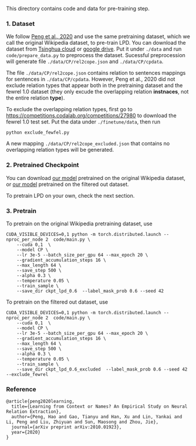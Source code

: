 This directory contains code and data for pre-training step.

### 1. Dataset 

We follow [Peng et al., 2020](https://arxiv.org/abs/2010.01923) and use the same pretraining dataset, which we call the original Wikipedia dataset, to pre-train LPD. You can download the dataset from [Tsinghua cloud](https://cloud.tsinghua.edu.cn/f/0f85a20ff8794642a2a3/?dl=1) or [google drive](https://drive.google.com/file/d/1q_UeG6PQzCANEqfZLkVLc_6Op9S0RJ8f/view?usp=sharing). Put it under `./data` and run `code/prepare_data.py` to preprocess the dataset. Sucessful preprocession will generate file `./data/CP/rel2cope.json` and `./data/CP/cpdata`. 

The file `./data/CP/rel2cope.json` contains relation to sentences mappings for sentences in  `./data/CP/cpdata`. However, Peng et al., 2020 did not exclude relation types that appear both in the pretraining dataset and the fewrel 1.0 dataset (they only excude the overlapping relation **instnaces**, not the entire relation **type**).

To exclude the overlapping relation types, first go to https://competitions.codalab.org/competitions/27980 to download the fewrel 1.0 test set. Put the data under `./finetune/data`, then run 
```
python exclude_fewfel.py
```
A new mapping `./data/CP/rel2cope_excluded.json` that contains no overlapping relation types will be generated.

### 2. Pretrained Checkpoint

You can download [our model](https://drive.google.com/file/d/1HAU6NHoK01Msj-35e_RIr8p-f3ZnrZTl/view?usp=sharing) pretrained on the original Wikipedia dataset, or [our model](https://drive.google.com/file/d/1zS-xvb5eH6aU8RhEOMvCo4-XeIVBQEAp/view?usp=sharing) pretrained on the filtered out dataset. 

To pretrain LPD on your own, check the next section.

### 3. Pretrain
To pretrain on the original Wikipedia pretraining dataset, use
```
CUDA_VISIBLE_DEVICES=0,1 python -m torch.distributed.launch --nproc_per_node 2  code/main.py \
	--cuda 0,1  \
	--model CP \
	--lr 3e-5 --batch_size_per_gpu 64 --max_epoch 20 \
	--gradient_accumulation_steps 16 \
	--max_length 64 \
	--save_step 500 \
	--alpha 0.3 \
	--temperature 0.05 \
	--train_sample \
	--save_dir ckpt_lpd_0.6  --label_mask_prob 0.6 --seed 42 
```

To pretrain on the filtered out dataset, use
```
CUDA_VISIBLE_DEVICES=0,1 python -m torch.distributed.launch --nproc_per_node 2  code/main.py \
	--cuda 0,1  \
	--model CP \
	--lr 3e-5 --batch_size_per_gpu 64 --max_epoch 20 \
	--gradient_accumulation_steps 16 \
	--max_length 64 \
	--save_step 500 \
	--alpha 0.3 \
	--temperature 0.05 \
	--train_sample \
	--save_dir ckpt_lpd_0.6_excluded  --label_mask_prob 0.6 --seed 42 --exclude_fewrel
```

### Reference
```
@article{peng2020learning,
  title={Learning from Context or Names? An Empirical Study on Neural Relation Extraction},
  author={Peng, Hao and Gao, Tianyu and Han, Xu and Lin, Yankai and Li, Peng and Liu, Zhiyuan and Sun, Maosong and Zhou, Jie},
  journal={arXiv preprint arXiv:2010.01923},
  year={2020}
}
```